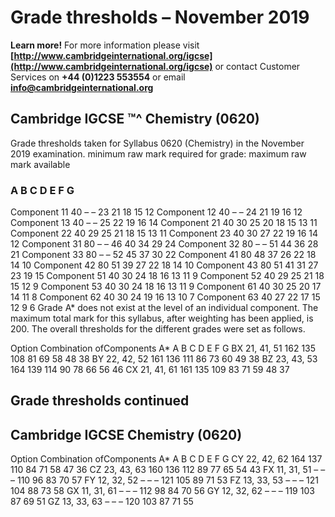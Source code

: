 # Grade thresholds – November 2019 

**Learn more!** For more information please visit **[http://www.cambridgeinternational.org/igcse](http://www.cambridgeinternational.org/igcse)** or contact Customer Services on **+44 (0)1223 553554** or email **info@cambridgeinternational.org** 

## Cambridge IGCSE ™^ Chemistry (0620) 

 Grade thresholds taken for Syllabus 0620 (Chemistry) in the November 2019 examination. minimum raw mark required for grade: maximum raw mark available 

### A B C D E F G 

 Component 11 40 – – 23 21 18 15 12 Component 12 40 – – 24 21 19 16 12 Component 13 40 – – 25 22 19 16 14 Component 21 40 30 25 20 18 15 13 11 Component 22 40 29 25 21 18 15 13 11 Component 23 40 30 27 22 19 16 14 12 Component 31 80 – – 46 40 34 29 24 Component 32 80 – – 51 44 36 28 21 Component 33 80 – – 52 45 37 30 22 Component 41 80 48 37 26 22 18 14 10 Component 42 80 51 39 27 22 18 14 10 Component 43 80 51 41 31 27 23 19 15 Component 51 40 30 24 18 16 13 11 9 Component 52 40 29 25 21 18 15 12 9 Component 53 40 30 24 18 16 13 11 9 Component 61 40 30 25 20 17 14 11 8 Component 62 40 30 24 19 16 13 10 7 Component 63 40 27 22 17 15 12 9 6 Grade A* does not exist at the level of an individual component. The maximum total mark for this syllabus, after weighting has been applied, is 200. The overall thresholds for the different grades were set as follows. 

 Option Combination ofComponents A* A B C D E F G BX 21, 41, 51 162 135 108 81 69 58 48 38 BY 22, 42, 52 161 136 111 86 73 60 49 38 BZ 23, 43, 53 164 139 114 90 78 66 56 46 CX 21, 41, 61 161 135 109 83 71 59 48 37 


## Grade thresholds continued 

## Cambridge IGCSE Chemistry (0620) 

 Option Combination ofComponents A* A B C D E F G CY 22, 42, 62 164 137 110 84 71 58 47 36 CZ 23, 43, 63 160 136 112 89 77 65 54 43 FX 11, 31, 51 – – – 110 96 83 70 57 FY 12, 32, 52 – – – 121 105 89 71 53 FZ 13, 33, 53 – – – 121 104 88 73 58 GX 11, 31, 61 – – – 112 98 84 70 56 GY 12, 32, 62 – – – 119 103 87 69 51 GZ 13, 33, 63 – – – 120 103 87 71 55 


